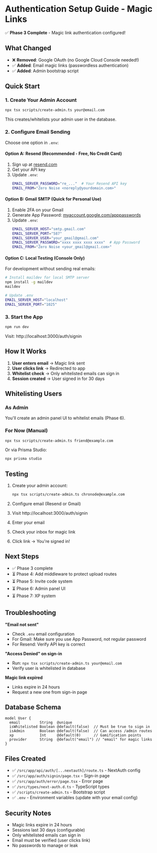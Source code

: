 # Authentication Setup Guide - Magic Links

✅ **Phase 3 Complete** - Magic link authentication configured!

## What Changed

- ❌ **Removed**: Google OAuth (no Google Cloud Console needed!)
- ✅ **Added**: Email magic links (passwordless authentication)
- ✅ **Added**: Admin bootstrap script

## Quick Start

### 1. Create Your Admin Account

```bash
npx tsx scripts/create-admin.ts your@email.com
```

This creates/whitelists your admin user in the database.

### 2. Configure Email Sending

Choose one option in `.env`:

#### Option A: Resend (Recommended - Free, No Credit Card)
1. Sign up at [resend.com](https://resend.com)
2. Get your API key
3. Update `.env`:
   ```bash
   EMAIL_SERVER_PASSWORD="re_..."  # Your Resend API key
   EMAIL_FROM="Zero Noise <noreply@yourdomain.com>"
   ```

#### Option B: Gmail SMTP (Quick for Personal Use)
1. Enable 2FA on your Gmail
2. Generate App Password: [myaccount.google.com/apppasswords](https://myaccount.google.com/apppasswords)
3. Update `.env`:
   ```bash
   EMAIL_SERVER_HOST="smtp.gmail.com"
   EMAIL_SERVER_PORT="587"
   EMAIL_SERVER_USER="your_gmail@gmail.com"
   EMAIL_SERVER_PASSWORD="xxxx xxxx xxxx xxxx"  # App Password
   EMAIL_FROM="Zero Noise <your_gmail@gmail.com>"
   ```

#### Option C: Local Testing (Console Only)
For development without sending real emails:
```bash
# Install maildev for local SMTP server
npm install -g maildev
maildev

# Update .env
EMAIL_SERVER_HOST="localhost"
EMAIL_SERVER_PORT="1025"
```

### 3. Start the App

```bash
npm run dev
```

Visit: http://localhost:3000/auth/signin

## How It Works

1. **User enters email** → Magic link sent
2. **User clicks link** → Redirected to app
3. **Whitelist check** → Only whitelisted emails can sign in
4. **Session created** → User signed in for 30 days

## Whitelisting Users

### As Admin
You'll create an admin panel UI to whitelist emails (Phase 6).

### For Now (Manual)
```bash
npx tsx scripts/create-admin.ts friend@example.com
```

Or via Prisma Studio:
```bash
npx prisma studio
```

## Testing

1. Create your admin account:
   ```bash
   npx tsx scripts/create-admin.ts chronode@example.com
   ```

2. Configure email (Resend or Gmail)

3. Visit http://localhost:3000/auth/signin

4. Enter your email

5. Check your inbox for magic link

6. Click link → You're signed in!

## Next Steps

- ✅ Phase 3 complete
- ⏳ Phase 4: Add middleware to protect upload routes
- ⏳ Phase 5: Invite code system
- ⏳ Phase 6: Admin panel UI
- ⏳ Phase 7: XP system

## Troubleshooting

**"Email not sent"**
- Check `.env` email configuration
- For Gmail: Make sure you use App Password, not regular password
- For Resend: Verify API key is correct

**"Access Denied" on sign-in**
- Run: `npx tsx scripts/create-admin.ts your@email.com`
- Verify user is whitelisted in database

**Magic link expired**
- Links expire in 24 hours
- Request a new one from sign-in page

## Database Schema

```prisma
model User {
  email         String  @unique
  isWhitelisted Boolean @default(false)  // Must be true to sign in
  isAdmin       Boolean @default(false)  // Can access /admin routes
  xp            Int     @default(0)      // Gamification points
  provider      String  @default("email") // "email" for magic links
}
```

## Files Created

- ✅ `/src/app/api/auth/[...nextauth]/route.ts` - NextAuth config
- ✅ `/src/app/auth/signin/page.tsx` - Sign-in page
- ✅ `/src/app/auth/error/page.tsx` - Error page
- ✅ `/src/types/next-auth.d.ts` - TypeScript types
- ✅ `/scripts/create-admin.ts` - Bootstrap script
- ✅ `.env` - Environment variables (update with your email config)

## Security Notes

- Magic links expire in 24 hours
- Sessions last 30 days (configurable)
- Only whitelisted emails can sign in
- Email must be verified (user clicks link)
- No passwords to manage or leak
